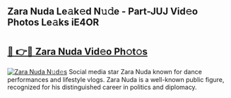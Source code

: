 ## Zara Nuda Le𝚊k𝚎d N𝚞𝚍e - Part-JUJ Vid𝚎o Photos Le𝚊ks iE4OR

# <h2><a href="http://fbfhwhv.evod.top/?m=Zara+Nuda">🔗 👉🔴 Zara Nuda Vid𝚎o Ph𝚘t𝚘s</a></h2>

[![Zara Nuda N𝚞d𝚎s](https://i.imgur.com/8V9OHl7.gif)](http://fbfhwhv.evod.top/?m=Zara+Nuda)
Social media star Zara Nuda known for dance performances and lifestyle vlogs. Zara Nuda is a well-known public figure, recognized for his distinguished career in politics and diplomacy. 
